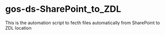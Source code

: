 # gos-ds-SharePoint_to_ZDL
This is the automation script to fecth files automatically from SharePoint to ZDL location
